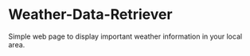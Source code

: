# Weather-Data-Retriever

Simple web page to display important weather information in your local area.
